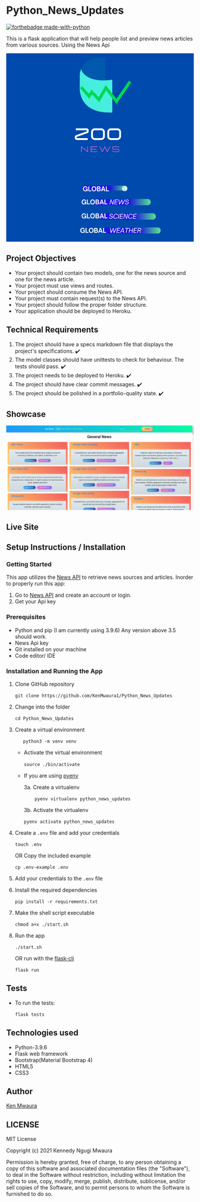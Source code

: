 # Python_News_Updates
[![forthebadge made-with-python](http://ForTheBadge.com/images/badges/made-with-python.svg)](https://www.python.org/)

This is a flask application that will help people list and preview news articles from various sources. Using the News Api

![logo](app/static/images/Zoo-News.png)

## Project Objectives

* Your project should contain two models, one for the news source and one for the news article.
* Your project must use views and routes.
* Your project should consume the News API.
* Your project must contain request(s) to the News API.
* Your project should follow the proper folder structure.
* Your application should be deployed to Heroku.

## Technical Requirements

1. The project should have a specs markdown file that displays the project's specifications. :heavy_check_mark:
2. The model classes should have unittests to check for behaviour. The tests should pass. :heavy_check_mark:
3. The project needs to be deployed to Heroku. :heavy_check_mark:
4. The project should have clear commit messages. :heavy_check_mark:
5. The project should be polished in a portfolio-quality state. :heavy_check_mark:

## Showcase
![screenshot of app running](app/static/images/Screenshot_113.png)

## Live Site

## Setup Instructions / Installation
### Getting Started
This app utilizes the [News API](https://newsapi.org/) to retrieve news sources and articles. 
Inorder to properly run this app: 
 1. Go to [News API](https://newsapi.org) and create an account or login.
 2. Get your Api key
### Prerequisites 
- Python and pip (I am currently using 3.9.6) Any version above 3.5 should work.
- News Api key 
- Git installed on your machine 
- Code editor/ IDE 
### Installation and Running the App
1. Clone GitHub repository
    ```shell
    git clone https://github.com/KenMwaura1/Python_News_Updates
    ```
2. Change into the folder
    ```shell
   cd Python_News_Updates
    ```
3. Create a virtual environment
   ```shell
      python3 -m venv venv 
   ```
   - Activate the virtual environment

     `source ./bin/activate`

   * If you are using [pyenv](https://github.com/pyenv/pyenv)

      3a. Create a virtualenv
   
      ```
          pyenv virtualenv python_news_updates
      ```
      3b. Activate the virtualenv
   
      ```
      pyenv activate python_news_updates
      ```
4. Create a `.env` file and add your credentials

   ```
   touch .env 
   ```

    OR Copy the included example
    
    ``` 
    cp .env-example .env 
    ```
5. Add your credentials to the `.env` file
6. Install the required dependencies
   ```shell
   pip install -r requirements.txt
   ```
7. Make the shell script executable
    ```shell
   chmod a+x ./start.sh
    ```
8. Run the app
    ```shell
   ./start.sh
    ```
   OR 
    run with the [flask-cli](https://flask.palletsprojects.com/en/2.0.x/cli/)
    ```shell
   flask run
    ```

## Tests 
* To run the tests:
    ```shell 
  flask tests
    ```

## Technologies used

* Python-3.9.6
* Flask web framework
* Bootstrap(Material Bootstrap 4)
* HTML5
* CSS3

## Author

[Ken Mwaura](https://github.com/KenMwaura1)

## LICENSE

MIT License

Copyright (c) 2021 Kennedy Ngugi Mwaura

Permission is hereby granted, free of charge, to any person obtaining a copy
of this software and associated documentation files (the "Software"), to deal
in the Software without restriction, including without limitation the rights
to use, copy, modify, merge, publish, distribute, sublicense, and/or sell
copies of the Software, and to permit persons to whom the Software is
furnished to do so.
